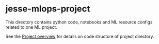 # jesse-mlops-project

This directory contains python code, notebooks and ML resource configs related to one ML project.

See the [Project overview](../docs/project-overview.md) for details on code structure of project directory.